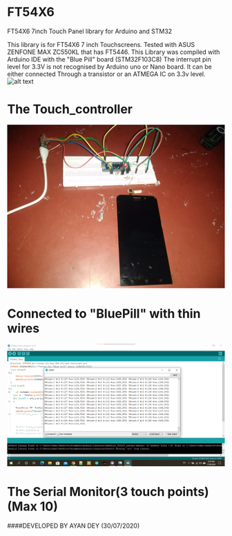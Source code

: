 # FT54X6
 FT54X6 7inch Touch Panel library for Arduino and STM32

This library is for FT54X6 7 inch Touchscreens. Tested with ASUS ZENFONE MAX ZC550KL that has FT5446. 
This Library was compiled with Arduino IDE with the "Blue Pill" board (STM32F103C8)
The interrupt pin level for 3.3V is not recognised by  Arduino uno or Nano board.
It can be either connected Through a transistor or an ATMEGA IC on 3.3v level.
![alt text](https://github.com/AYANDEY/FT54X6/blob/master/Images/IC.jpg)
# The Touch_controller
![alt text](https://github.com/AYANDEY/FT54X6/blob/master/Images/conn.jpg)
# Connected to "BluePill" with thin wires
![alt text](https://github.com/AYANDEY/FT54X6/blob/master/Images/SM.png)
# The Serial Monitor(3 touch points)(Max 10)

####DEVELOPED BY AYAN DEY (30/07/2020)
